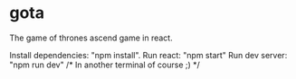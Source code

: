 # gota
 The game of thrones ascend game in react. 

Install dependencies: "npm install".
Run react: "npm start"
Run dev server: "npm run dev"  /* In another terminal of course ;) */
